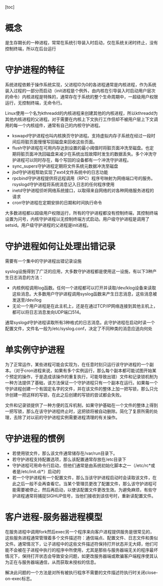 [toc]

# 概念

是生存期长的一种进程，常常在系统引导装入时启动，仅在系统关闭时终止，没有控制终端，所以在后台运行

# 守护进程的特征

系统进程依赖于操作系统实现，父进程ID为0的各进程通常是内核进程，作为系统装入过程的一部分而启动（init进程是个例外，由内核在引导装入时启动用户层次的命令）内核进程是特殊的，通常存在于系统的整个生命周期中，一超级用户权限运行，无控制终端，无命令行。

Linux使用一个名为kthreadd的内核进程来创建其他的内核进程，所以kthreadd为其他内核进程的父进程。对于需要在内核上下文执行工作但却不被用户层上下文调用的每一个内核组件，通常有自己的内核守护进程。

- kswapd守护进程也叫内核换页守护进程。支持虚拟内存子系统在经过一段时间后将脏页面慢慢写回磁盘来回收这些页面。
- flush守护进程在可用内存达到设置的最小阈值时将脏页面冲洗至磁盘。也定期将脏页面冲洗回磁盘来减少在系统出现故障时发生的数据丢失。多个冲洗守护进程可以同时存在，每个写回的设备都有一个冲洗守护进程。
- sync_supers守护进程定期将文件系统元数据冲洗至磁盘
- jbd守护进程帮助实现了ext4文件系统中的日志功能
- rpcbind守护进程提供将远程调用（RPC）程序号映射为网络端口号的服务。rsyslogd守护进程将系统消息记入日志的任何程序使用
- inetd守护进程侦听网络系统接口，以取得来自网络的对各种网络服务进程的请求
- cron守护进程在定期安排的日期和时间执行命令

大多数进程都以超级用户权限运行，所有的守护进程都没有控制终端，其控制终端设置为问号，内核守护进程以无控制终端方式启动。用户级守护进程是调用了setsid。用户级守护进程的父进程是init进程。

# 守护进程如何让处理出错记录

需要有一个集中的守护进程出错记录设施

syslog设施得到了广泛的应用，大多数守护进程都是使用这一设施，有以下3种产生日志消息的方法：

- 内核例程调用log函数。任何一个进程都可以打开并读取/dev/klog设备来读取这些消息。大多数用户守护进程调用syslog函数来产生日志消息，这些消息被发送至/dev/log
- 无论一个用户进程是在此主机上，还是在通过TCP/IP网络连接到其他主机上，都可以将日志消息发向UDP端口514。

通常syslogd守护进程读取所有3种格式的日志消息。此守护进程在启动时读一个配置文件，文件名一般为/etc/syslog.conf，决定了不同种类的消息应送向何处

# 单实例守护进程

为了正常运作，某些进程可能会实现为，在任意时刻只运行该守护进程的一个副本。（对于cron进程来说，如果有多个实例运行，那么每个副本都可能试图开始某个预定的操作，于是造成该操作的重复执行，可能导致出错）文件和记录锁机制为一种方法提供了基础，该方法保证一个守护进程只有一个副本在运行。如果每一个守护进程创建一个有固定名字的文件，并在该文件的整体上加一把写锁，那么只允许创建一把这样的写锁，在此之后创建的写锁的尝试都会失败。

文件和记录锁提供了一种方便的互斥机制，如果守护基础在一个文件的整体上得到一把写锁，那么在该守护进程终止时，这把锁将被自动删除。简化了复原所需的处理，去除了对以前的守护进程实例需要进程清理的有关操作。

# 守护进程的惯例

- 若使用锁文件，那么该文件通常储存在/var/run目录下。
- 若守护进程支持配置选项，那么该配置通常存放在/etc目录下
- 守护进程可用命令行启动，但他们通常是由系统初始化脚本之一（/etc/rc*或者是/etc/init.d/\*）启动的
- 若一个守护进程有一个配置文件，那么当该守护进程启动时会读取该文件，在此之后一般不会再查看它。当某个管理员更改了配置文件，那么该守护进程可能需要被停止，然后再启动，以使该配置文件更改生效。为避免麻烦，有些守护进程通常将捕捉SIGHUP信号，当他们接收到该信号时，重新读配置文件。

# 客户进程-服务器进程模型

在服务进程中调用fork然后exec另一个程序来向客户进程提供服务是很常见的，这些服务进程通常管理着多个文件描述符：通信端点、配置文件、日志文件和类似文件。通常情况下，让子进程中的这些文件描述符保持打开状态并无大碍，他们可能不会被在子进程中执行的程序中所使用，尤其是那些与服务器端无关的程序最坏情况下，保持打开状态会导致安全问题，如更改服务器端或欺骗客户端程序使其认为正在与服务器端通信，从而获取未授权的信息。

解决此问题的一个方法是对所有被执行程序不需要的文件描述符执行时关闭close-on-exec标志。

























